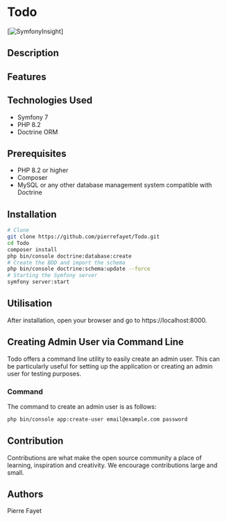 # Todo

[![SymfonyInsight](https://insight.symfony.com/projects/7c26401c-056c-450c-86c8-8e182a4edb48/small.svg)]

## Description



## Features


## Technologies Used

- Symfony 7
- PHP 8.2
- Doctrine ORM

## Prerequisites

- PHP 8.2 or higher
- Composer
- MySQL or any other database management system compatible with Doctrine

## Installation

```bash
# Clone 
git clone https://github.com/pierrefayet/Todo.git
cd Todo
composer install
php bin/console doctrine:database:create
# Create the BDD and import the schema
php bin/console doctrine:schema:update --force
# Starting the Symfony server
symfony server:start
```

## Utilisation

After installation, open your browser and go to https://localhost:8000.

## Creating Admin User via Command Line

Todo offers a command line utility to easily create an admin user. This can be particularly useful for setting up the application or creating an admin user for testing purposes.

### Command
The command to create an admin user is as follows:

```bash
php bin/console app:create-user email@example.com password
```

## Contribution

Contributions are what make the open source community a place of learning, inspiration and creativity. We encourage
contributions large and small.

## Authors
Pierre Fayet
